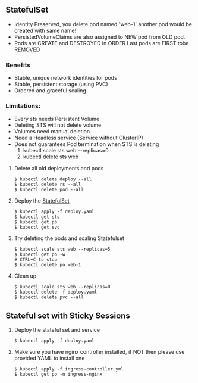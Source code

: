 ## StatefulSet

- Identity Preserved, you delete pod named 'web-1' another pod would be created with same name!
- PersistedVolumeClaims are also assigned to NEW pod from OLD pod.
- Pods are CREATE and DESTROYED in ORDER
    Last pods are FIRST tobe REMOVED

### Benefits
 - Stable, unique network identities for pods
 - Stable, persistent storage (using PVC)
 - Ordered and graceful scaling

### Limitations:
 - Every sts needs Persistent Volume
 - Deleting STS will not delete volume
 - Volumes need manual deletion
 - Need a Headless service (Service without ClusterIP)
 - Does not guarantees Pod termination when STS is deleting
   1. kubectl scale sts web --replicas=0
   2. kubectl delete sts web


1. Delete all old deployments and pods
    
    ```
    $ kubectl delete deploy --all
    $ kubectl delete rs --all
    $ kubectl delete pod --all
    ```

2.  Deploy the [StatefulSet](./deploy.yaml)

    ```
    $ kubectl apply -f deploy.yaml
    $ kubectl get sts
    $ kubectl get po
    $ kubectl get svc
    ```

3.  Try deleting the pods and scaling Statefulset

    ```
    $ kubectl scale sts web --replicas=5
    $ kubectl get po -w
    # CTRL+C to stop
    $ kubectl delete po web-1
    ```

4.  Clean up

    ```
    $ kubectl scale sts web --replicas=0
    $ kubectl delete -f deploy.yaml
    $ kubectl delete pvc --all
    ```

## Stateful set with Sticky Sessions

1.  Deploy the stateful set and service

    ```
    $ kubectl apply -f deploy.yaml
    ```

2.  Make sure you have nginx controller installed, if NOT then please use provided YAML to install one

    ```
    $ kubectl apply -f ingress-controller.yml
    $ kubectl get po -n ingress-nginx
    
    ```